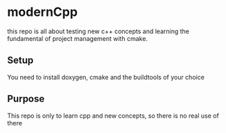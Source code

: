 # modernCpp

this repo is all about testing new c++ concepts and learning the fundamental of project management with cmake.

## Setup

You need to install doxygen, cmake and the buildtools of your choice

## Purpose

This repo is only to learn cpp and new concepts, so there is no real use of there

